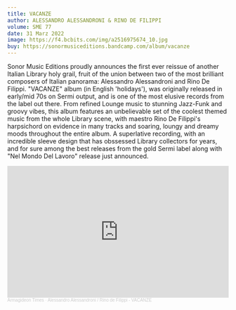 ```yaml
---
title: VACANZE
author: ALESSANDRO ALESSANDRONI & RINO DE FILIPPI
volume: SME 77
date: 31 Marz 2022
image: https://f4.bcbits.com/img/a2516975674_10.jpg
buy: https://sonormusiceditions.bandcamp.com/album/vacanze
---
```



Sonor Music Editions proudly announces the first ever reissue of another Italian Library holy grail, fruit of the union between two of the most brilliant composers of Italian panorama: Alessandro Alessandroni and Rino De Filippi. "VACANZE" album (in English 'holidays'), was originally released in early/mid 70s on Sermi output, and is one of the most elusive records from the label out there. From refined Lounge music to stunning Jazz-Funk and groovy vibes, this album features an unbelievable set of the coolest themed music from the whole Library scene, with maestro Rino De Filippi's harpsichord on evidence in many tracks and soaring, loungy and dreamy moods throughout the entire album. A superlative recording, with an incredible sleeve design that has obssessed Library collectors for years, and for sure among the best releases from the gold Sermi label along with "Nel Mondo Del Lavoro" release just announced.

<iframe width="100%" height="300" scrolling="no" frameborder="no" allow="autoplay" src="https://w.soundcloud.com/player/?url=https%3A//api.soundcloud.com/tracks/614156976&color=%23ff5500&auto_play=false&hide_related=true&show_comments=false&show_user=true&show_reposts=false&show_teaser=false&visual=true"></iframe><div style="font-size: 10px; color: #cccccc;line-break: anywhere;word-break: normal;overflow: hidden;white-space: nowrap;text-overflow: ellipsis; font-family: Interstate,Lucida Grande,Lucida Sans Unicode,Lucida Sans,Garuda,Verdana,Tahoma,sans-serif;font-weight: 100;"><a href="https://soundcloud.com/armagideon-times" title="Armagideon Times" target="_blank" style="color: #cccccc; text-decoration: none;">Armagideon Times</a> · <a href="https://soundcloud.com/armagideon-times/alessandro-alessandroni-rino-de-filippi-vacanze" title="Alessandro Alessandroni / Rino de Filippi - VACANZE" target="_blank" style="color: #cccccc; text-decoration: none;">Alessandro Alessandroni / Rino de Filippi - VACANZE</a></div>
